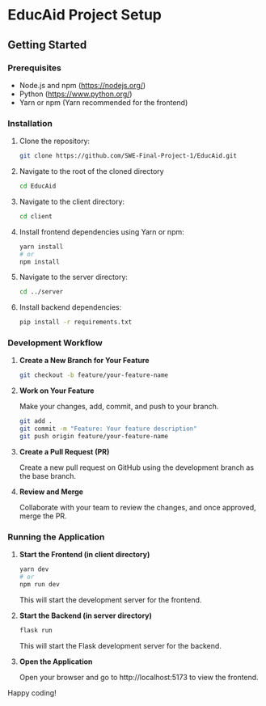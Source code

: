 # EducAid Project Setup

## Getting Started

### Prerequisites

- Node.js and npm (https://nodejs.org/)
- Python (https://www.python.org/)
- Yarn or npm (Yarn recommended for the frontend)

### Installation

1. Clone the repository:

    ```bash
    git clone https://github.com/SWE-Final-Project-1/EducAid.git 
    ```
2. Navigate to the root of the cloned directory

    ```bash
    cd EducAid 
    ```

2. Navigate to the client directory:

    ```bash
    cd client
    ```

3. Install frontend dependencies using Yarn or npm:

    ```bash
    yarn install
    # or
    npm install
    ```

4. Navigate to the server directory:

    ```bash
    cd ../server
    ```

5. Install backend dependencies:

    ```bash
    pip install -r requirements.txt
    ```

### Development Workflow

1. **Create a New Branch for Your Feature**

    ```bash
    git checkout -b feature/your-feature-name
    ```

2. **Work on Your Feature**

    Make your changes, add, commit, and push to your branch.

    ```bash
    git add .
    git commit -m "Feature: Your feature description"
    git push origin feature/your-feature-name
    ```

3. **Create a Pull Request (PR)**

    Create a new pull request on GitHub using the development branch as the base branch.

4. **Review and Merge**

    Collaborate with your team to review the changes, and once approved, merge the PR.

### Running the Application

1. **Start the Frontend (in client directory)**

    ```bash
    yarn dev
    # or
    npm run dev
    ```

    This will start the development server for the frontend.

2. **Start the Backend (in server directory)**

    ```bash
    flask run
    ```

    This will start the Flask development server for the backend.

3. **Open the Application**

    Open your browser and go to http://localhost:5173 to view the frontend.


Happy coding!